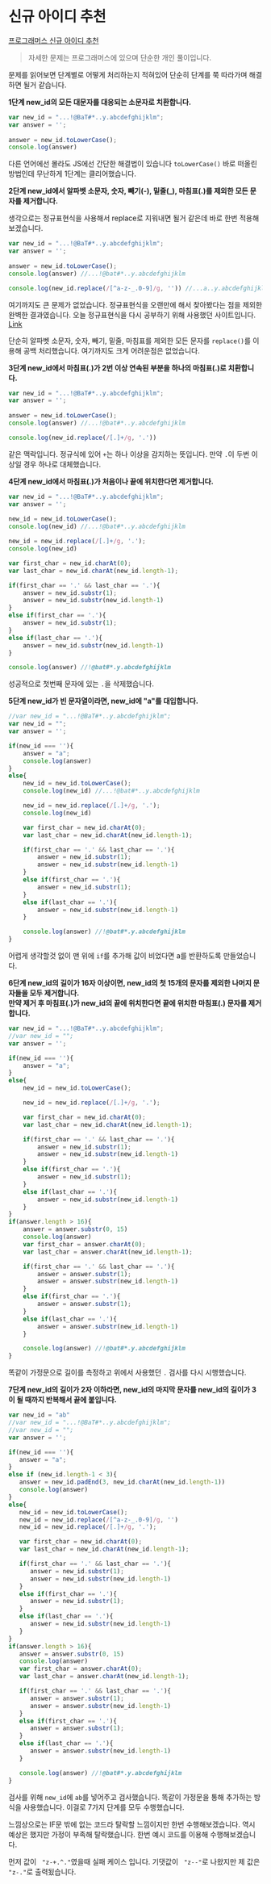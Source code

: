 # 신규 아이디 추천  
[프로그래머스 신규 아이디 추천](https://programmers.co.kr/learn/courses/30/lessons/72410)  

> 자세한 문제는 프로그래머스에 있으며 단순한 개인 풀이입니다.  

문제를 읽어보면 단계별로 어떻게 처리하는지 적혀있어 단순히 단계를 쭉 따라가며 해결하면 될거 같습니다.  

**1단계 new_id의 모든 대문자를 대응되는 소문자로 치환합니다.**  
```js
var new_id = "...!@BaT#*..y.abcdefghijklm";
var answer = '';
 
answer = new_id.toLowerCase();
console.log(answer)
```  
다른 언어에선 몰라도 JS에선 간단한 해결법이 있습니다 `toLowerCase()` 바로 떠올린 방법인데 무난하게 1단계는 클리어했습니다.  

**2단계 new_id에서 알파벳 소문자, 숫자, 빼기(-), 밑줄(_), 마침표(.)를 제외한 모든 문자를 제거합니다.**  

생각으로는 정규표현식을 사용해서 replace로 지워내면 될거 같은데 바로 한번 적용해보겠습니다.
```js
var new_id = "...!@BaT#*..y.abcdefghijklm";
var answer = '';
 
answer = new_id.toLowerCase();
console.log(answer) //...!@bat#*..y.abcdefghijklm

console.log(new_id.replace(/[^a-z-_.0-9]/g, '')) //...a..y.abcdefghijklm
```  
여기까지도 큰 문제가 없었습니다. 정규표현식을 오랜만에 해서 찾아봤다는 점을 제외한 완벽한 결과였습니다. 오늘 정규표현식을 다시 공부하기 위해 사용했던 사이트입니다. [Link](https://regexr.com/50uhi)  

단순히 알파벳 소문자, 숫자, 빼기, 밑줄, 마침표를 제외한 모든 문자를 `replace()`를 이용해 공백 처리했습니다. 여기까지도 크게 어려운점은 없었습니다.  

**3단계 new_id에서 마침표(.)가 2번 이상 연속된 부분을 하나의 마침표(.)로 치환합니다.**  

```js
var new_id = "...!@BaT#*..y.abcdefghijklm";
var answer = '';
 
answer = new_id.toLowerCase();
console.log(answer) //...!@bat#*..y.abcdefghijklm

console.log(new_id.replace(/[.]+/g, '.'))
```  

같은 맥락입니다. 정규식에 있어 `+`는 하나 이상을 감지하는 뜻입니다. 만약 `.`이 두번 이상일 경우 하나로 대체했습니다.  

**4단계 new_id에서 마침표(.)가 처음이나 끝에 위치한다면 제거합니다.**  

```js
var new_id = "...!@BaT#*..y.abcdefghijklm";
var answer = '';
 
new_id = new_id.toLowerCase();
console.log(new_id) //...!@bat#*..y.abcdefghijklm

new_id = new_id.replace(/[.]+/g, '.');
console.log(new_id)

var first_char = new_id.charAt(0);
var last_char = new_id.charAt(new_id.length-1);

if(first_char == '.' && last_char == '.'){
	answer = new_id.substr(1);
	answer = new_id.substr(new_id.length-1)
}
else if(first_char == '.'){
	answer = new_id.substr(1);
}
else if(last_char == '.'){
	answer = new_id.substr(new_id.length-1)
}

console.log(answer) //!@bat#*.y.abcdefghijklm
```

성공적으로 첫번째 문자에 있는 `.`을 삭제했습니다.

**5단계 new_id가 빈 문자열이라면, new_id에 "a"를 대입합니다.**  

```js
//var new_id = "...!@BaT#*..y.abcdefghijklm";
var new_id = "";
var answer = '';

if(new_id === ''){
	answer = "a";
	console.log(answer)
}
else{
	new_id = new_id.toLowerCase();
	console.log(new_id) //...!@bat#*..y.abcdefghijklm

	new_id = new_id.replace(/[.]+/g, '.');
	console.log(new_id)

	var first_char = new_id.charAt(0);
	var last_char = new_id.charAt(new_id.length-1);

	if(first_char == '.' && last_char == '.'){
		answer = new_id.substr(1);
		answer = new_id.substr(new_id.length-1)
	}
	else if(first_char == '.'){
		answer = new_id.substr(1);
	}
	else if(last_char == '.'){
		answer = new_id.substr(new_id.length-1)
	}

	console.log(answer) //!@bat#*.y.abcdefghijklm
}
```

어렵게 생각할것 없이 맨 위에 `if`를 추가해 값이 비었다면 a를 반환하도록 만들었습니다.  

**6단계 new_id의 길이가 16자 이상이면, new_id의 첫 15개의 문자를 제외한 나머지 문자들을 모두 제거합니다.  
만약 제거 후 마침표(.)가 new_id의 끝에 위치한다면 끝에 위치한 마침표(.) 문자를 제거합니다.**

```js
var new_id = "...!@BaT#*..y.abcdefghijklm";
//var new_id = "";
var answer = '';

if(new_id === ''){
	answer = "a";
}
else{
	new_id = new_id.toLowerCase();

	new_id = new_id.replace(/[.]+/g, '.');

	var first_char = new_id.charAt(0);
	var last_char = new_id.charAt(new_id.length-1);

	if(first_char == '.' && last_char == '.'){
		answer = new_id.substr(1);
		answer = new_id.substr(new_id.length-1)
	}
	else if(first_char == '.'){
		answer = new_id.substr(1);
	}
	else if(last_char == '.'){
		answer = new_id.substr(new_id.length-1)
	}
}
if(answer.length > 16){
	answer = answer.substr(0, 15)
	console.log(answer)
	var first_char = answer.charAt(0);
	var last_char = answer.charAt(new_id.length-1);

	if(first_char == '.' && last_char == '.'){
		answer = answer.substr(1);
		answer = answer.substr(new_id.length-1)
	}
	else if(first_char == '.'){
		answer = answer.substr(1);
	}
	else if(last_char == '.'){
		answer = answer.substr(new_id.length-1)
	}

	console.log(answer) //!@bat#*.y.abcdefghijklm
}
```  
똑같이 가정문으로 길이를 측정하고 위에서 사용했던 `.` 검사를 다시 시행했습니다.  

**7단계 new_id의 길이가 2자 이하라면, new_id의 마지막 문자를 new_id의 길이가 3이 될 때까지 반복해서 끝에 붙입니다.**  

```js
var new_id = "ab"
//var new_id = "...!@BaT#*..y.abcdefghijklm";
//var new_id = "";
var answer = '';

if(new_id === ''){
   answer = "a";
}
else if (new_id.length-1 < 3){
   answer = new_id.padEnd(3, new_id.charAt(new_id.length-1))
   console.log(answer)
}
else{
   new_id = new_id.toLowerCase();
   new_id = new_id.replace(/[^a-z-_.0-9]/g, '')
   new_id = new_id.replace(/[.]+/g, '.');

   var first_char = new_id.charAt(0);
   var last_char = new_id.charAt(new_id.length-1);

   if(first_char == '.' && last_char == '.'){
      answer = new_id.substr(1);
      answer = new_id.substr(new_id.length-1)
   }
   else if(first_char == '.'){
      answer = new_id.substr(1);
   }
   else if(last_char == '.'){
      answer = new_id.substr(new_id.length-1)
   }
}
if(answer.length > 16){
   answer = answer.substr(0, 15)
   console.log(answer)
   var first_char = answer.charAt(0);
   var last_char = answer.charAt(new_id.length-1);

   if(first_char == '.' && last_char == '.'){
      answer = answer.substr(1);
      answer = answer.substr(new_id.length-1)
   }
   else if(first_char == '.'){
      answer = answer.substr(1);
   }
   else if(last_char == '.'){
      answer = answer.substr(new_id.length-1)
   }

   console.log(answer) //!@bat#*.y.abcdefghijklm
}
```  

검사를 위해 `new_id`에 `ab`를 넣어주고 검사했습니다. 똑같이 가정문을 통해 추가하는 방식을 사용했습니다. 이걸로 7가지 단계를 모두 수행했습니다.  

느낌상으로는 IF문 밖에 없는 코드라 탈락할 느낌이지만 한번 수행해보겠습니다. 역시 예상은 했지만 가정이 부족해 탈락했습니다. 한번 예시 코드를 이용해 수행해보겠습니다.

먼저 값이 `	"z-+.^."`였을때 실패 케이스 입니다. 기댓값이 `	"z--"`로 나왔지만 제 값은 `"z-."`로 출력됬습니다.
